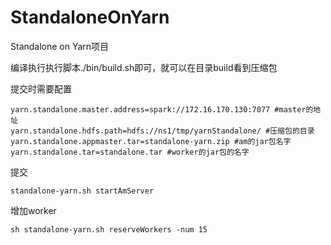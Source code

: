 # StandaloneOnYarn
Standalone on Yarn项目

编译执行执行脚本./bin/build.sh即可，就可以在目录build看到压缩包

提交时需要配置
```
yarn.standalone.master.address=spark://172.16.170.130:7077 #master的地址
yarn.standalone.hdfs.path=hdfs://ns1/tmp/yarnStandalone/ #压缩包的目录
yarn.standalone.appmaster.tar=standalone-yarn.zip #am的jar包名字
yarn.standalone.tar=standalone.tar #worker的jar包的名字
```
提交
```
standalone-yarn.sh startAmServer
```
增加worker
```
sh standalone-yarn.sh reserveWorkers -num 15
```
